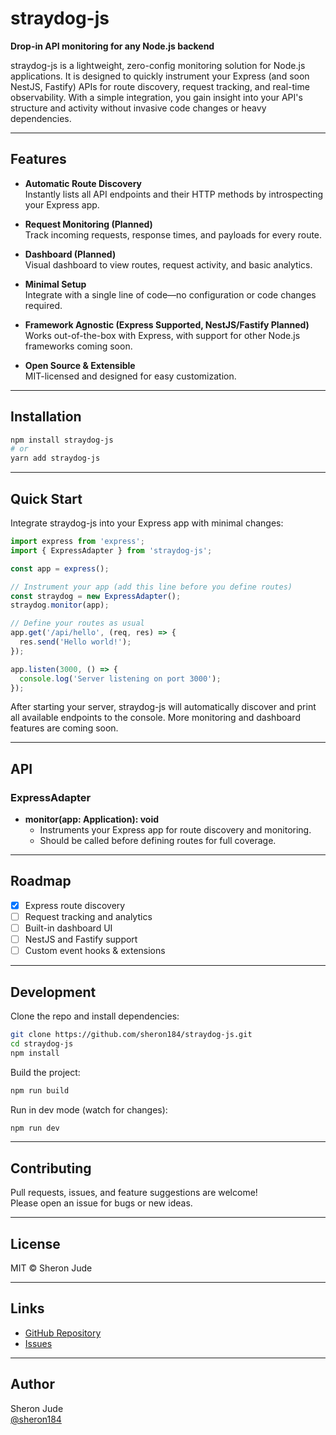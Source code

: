 # straydog-js

**Drop-in API monitoring for any Node.js backend**

straydog-js is a lightweight, zero-config monitoring solution for Node.js applications. It is designed to quickly instrument your Express (and soon NestJS, Fastify) APIs for route discovery, request tracking, and real-time observability. With a simple integration, you gain insight into your API's structure and activity without invasive code changes or heavy dependencies.

---

## Features

- **Automatic Route Discovery**  
  Instantly lists all API endpoints and their HTTP methods by introspecting your Express app.

- **Request Monitoring (Planned)**  
  Track incoming requests, response times, and payloads for every route.

- **Dashboard (Planned)**  
  Visual dashboard to view routes, request activity, and basic analytics.

- **Minimal Setup**  
  Integrate with a single line of code—no configuration or code changes required.

- **Framework Agnostic (Express Supported, NestJS/Fastify Planned)**  
  Works out-of-the-box with Express, with support for other Node.js frameworks coming soon.

- **Open Source & Extensible**  
  MIT-licensed and designed for easy customization.

---

## Installation

```bash
npm install straydog-js
# or
yarn add straydog-js
```

---

## Quick Start

Integrate straydog-js into your Express app with minimal changes:

```typescript
import express from 'express';
import { ExpressAdapter } from 'straydog-js';

const app = express();

// Instrument your app (add this line before you define routes)
const straydog = new ExpressAdapter();
straydog.monitor(app);

// Define your routes as usual
app.get('/api/hello', (req, res) => {
  res.send('Hello world!');
});

app.listen(3000, () => {
  console.log('Server listening on port 3000');
});
```

After starting your server, straydog-js will automatically discover and print all available endpoints to the console. More monitoring and dashboard features are coming soon.

---

## API

### ExpressAdapter

- **monitor(app: Application): void**
  - Instruments your Express app for route discovery and monitoring.
  - Should be called before defining routes for full coverage.

---

## Roadmap

- [x] Express route discovery
- [ ] Request tracking and analytics
- [ ] Built-in dashboard UI
- [ ] NestJS and Fastify support
- [ ] Custom event hooks & extensions

---

## Development

Clone the repo and install dependencies:

```bash
git clone https://github.com/sheron184/straydog-js.git
cd straydog-js
npm install
```

Build the project:

```bash
npm run build
```

Run in dev mode (watch for changes):

```bash
npm run dev
```

---

## Contributing

Pull requests, issues, and feature suggestions are welcome!  
Please open an issue for bugs or new ideas.

---

## License

MIT © Sheron Jude

---

## Links

- [GitHub Repository](https://github.com/sheron184/straydog-js)
- [Issues](https://github.com/sheron184/straydog-js/issues)

---

## Author

Sheron Jude  
[@sheron184](https://github.com/sheron184)
